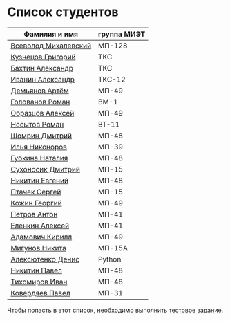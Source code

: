 ﻿# Список студентов

| Фамилия и имя | группа МИЭТ |
| ------ | ------ |
| [Всеволод Михалевский](https://www.facebook.com/vs.mix.5) | МП-128 |
| [Кузнецов Григорий](https://vk.com/ciscomiet) | ТКС |
| [Бахтин Александр](https://vk.com/ciscomiet) | ТКС |
| [Иванин Александр](https://vk.com/ciscomiet) | ТКС-12 |
| [Демьянов Артём](https://vk.com/tema1542) | МП-49 |
| [Голованов Роман](https://github.com/rgolovanov) | ВМ-1 |
| [Образцов Алексей](https://vk.com/obr_alexey)| МП-49 |
| [Несытов Роман](https://vk.com/id91501563) | ВТ-11 |
| [Шомрин Дмитрий](https://vk.com/id89419015) | МП-48 |
| [Илья Никоноров](https://vk.com/id90625103) | МП-39 |
| [Губкина Наталия](https://vk.com/id20560131) | МП-48 |
| [Сухоносик Дмитрий](https://vk.com/mtreload) | МП-15 |
| [Никитин Евгений](https://vk.com/id38075050) | МП-48 |
| [Птачек Сергей](https://vk.com/ptachek_sergey) | МП-15 |
| [Кожин Георгий](https://vk.com/cheshister) | МП-49 |
| [Петров Антон](https://vk.com/effordsbeard) | МП-41 |
| [Еленкин Алексей](https://vk.com/id18580248) | МП-41 |
| [Адамович Кирилл](https://vk.com/kirzik123) | МП-49 |
| [Мигунов Никита](https://vk.com/kagestonedragon) | МП-15А |
| [Алексютенко Денис](https://vk.com/dyaleksyutenko) | Python |
| [Никитин Павел](https://vk.com/ggn1k) | МП-48 |
| [Тихомиров Иван](https://vk.com/ivan95) | МП-48 |
| [Ковердяев Павел](https://vk.com/pavluwa6) | МП-31 |

Чтобы попасть в этот список, необходимо выполнить [тестовое задание](Vpiska.md).
